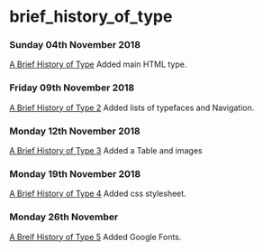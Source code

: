 # brief_history_of_type

### Sunday 04th November 2018

[A Brief History of Type](https://ailsiseburns.github.io/brief_history_of_type/brief_history_of_type.html) Added main HTML type.

### Friday 09th November 2018

[A Brief History of Type 2]( https://ailsiseburns.github.io/brief_history_of_type/brief_history_of_type2.html) Added lists of typefaces and Navigation.

### Monday 12th November 2018

[A Brief History of Type 3]( https://ailsiseburns.github.io/brief_history_of_type/brief_history_of_type3.html) Added a Table and images

### Monday 19th November 2018

[A Brief History of Type 4]( https://ailsiseburns.github.io/brief_history_of_type/brief_history_of_type4.html) Added css stylesheet.

 ### Monday 26th November 
 
 [A Breif History of Type 5]( https://ailsiseburns.github.io/brief_history_of_type/brief_history_of_type4.html)
 Added Google Fonts.